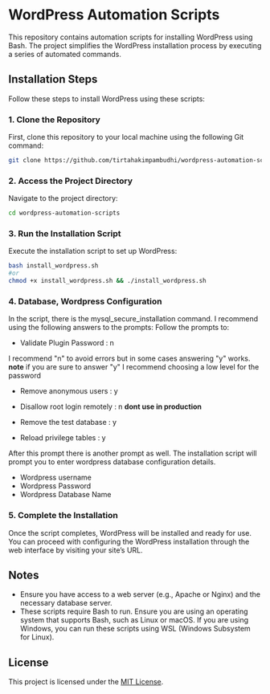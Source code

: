 # WordPress Automation Scripts

This repository contains automation scripts for installing WordPress using Bash. The project simplifies the WordPress installation process by executing a series of automated commands.

## Installation Steps

Follow these steps to install WordPress using these scripts:

### 1. Clone the Repository

First, clone this repository to your local machine using the following Git command:

```bash
git clone https://github.com/tirtahakimpambudhi/wordpress-automation-scripts.git
```

### 2. Access the Project Directory

Navigate to the project directory:

```bash
cd wordpress-automation-scripts
```

### 3. Run the Installation Script

Execute the installation script to set up WordPress:

```bash
bash install_wordpress.sh
#or
chmod +x install_wordpress.sh && ./install_wordpress.sh
```

### 4. Database, Wordpress Configuration

In the script, there is the mysql_secure_installation command. I recommend using the following answers to the prompts:
Follow the prompts to:
 - Validate Plugin Password : n
 
 I recommend "n" to avoid errors but in some cases answering "y" works. 
 **note** if you are sure to answer "y" I recommend choosing a low level for the password
 - Remove anonymous users : y
 - Disallow root login remotely : n
 **dont use in production** 
 - Remove the test database : y
 
 - Reload privilege tables : y
 
After this prompt there is another prompt as well. The installation script will prompt you to enter wordpress database configuration details. 
- Wordpress username
- Wordpress Password 
- Wordpress Database Name

### 5. Complete the Installation

Once the script completes, WordPress will be installed and ready for use. You can proceed with configuring the WordPress installation through the web interface by visiting your site’s URL.

## Notes

- Ensure you have access to a web server (e.g., Apache or Nginx) and the necessary database server.
- These scripts require Bash to run. Ensure you are using an operating system that supports Bash, such as Linux or macOS. If you are using Windows, you can run these scripts using WSL (Windows Subsystem for Linux).

## License

This project is licensed under the [MIT License](LICENSE.md).
